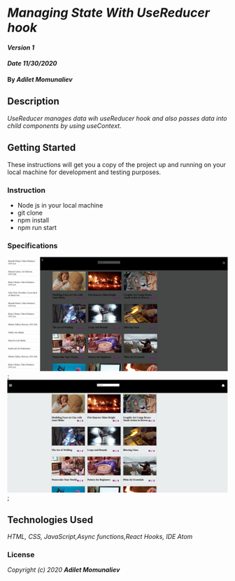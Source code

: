 # _Managing State With UseReducer hook_

#### _Version 1_
#### _Date 11/30/2020_
#### By _**Adilet Momunaliev**_

## Description

_UseReducer manages data wih useReducer hook and also passes data into child components by using useContext._

## Getting Started

These instructions will get you a copy of the project up and running on your local machine for development and testing purposes.

### Instruction

* Node js in your local machine
* git clone
* npm install
* npm run start
### Specifications
 ![min-width:620px](useReducer.png);
 ![min-width:620px](useReducer2.png);
## Technologies Used

_HTML, CSS, JavaScript,Async functions,React Hooks, IDE Atom_

### License

*_Copyright (c) 2020 **Adilet Momunaliev**_*
